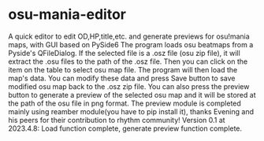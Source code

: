 # osu-mania-editor
A quick editor to edit OD,HP,title,etc. and generate previews for osu!mania maps, with GUI based on PySide6
The program loads osu beatmaps from a Pyside's QFileDialog. If the selected file is a .osz file (osu zip file), it will extract the .osu files to the path of the .osz file. Then you can click on the item on the table to select osu map file. The program will then load the map's data. You can modify these data and press Save button to save modified osu map back to the .osz zip file. You can also press the preview button to generate a preview of the selected osu map and it will be stored at the path of the osu file in png format.
The preview module is completed mainly using reamber module(you have to pip install it), thanks Evening and his peers for their contribution to rhythm community! 
Version 0.1 at 2023.4.8: Load function complete, generate preview function complete.
